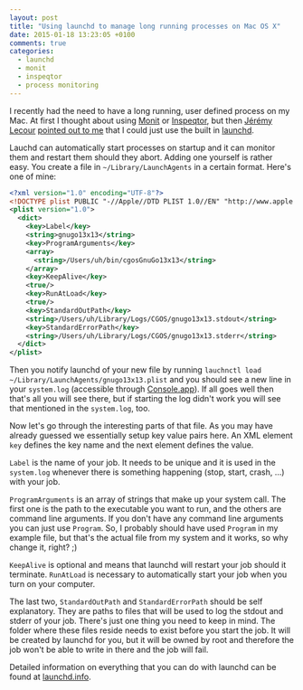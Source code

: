 ```yaml
---
layout: post
title: "Using launchd to manage long running processes on Mac OS X"
date: 2015-01-18 13:23:05 +0100
comments: true
categories:
  - launchd
  - monit
  - inspeqtor
  - process monitoring
---
```


I recently had the need to have a long running, user defined process
on my Mac. At first I thought about using
[Monit](http://mmonit.com/monit/) or
[Inspeqtor](https://github.com/mperham/inspeqtor), but then
[Jérémy Lecour](https://jeremy.wordpress.com/)
[pointed out to me](https://twitter.com/jlecour/status/556388096246562816)
that I could just use the built in [launchd](http://launchd.info/).

Lauchd can automatically start processes on startup and it can monitor
them and restart them should they abort. Adding one yourself is rather
easy. You create a file in `~/Library/LaunchAgents` in a certain
format. Here's one of mine:

<!-- more -->

``` xml gnugo13x13.plist
<?xml version="1.0" encoding="UTF-8"?>
<!DOCTYPE plist PUBLIC "-//Apple//DTD PLIST 1.0//EN" "http://www.apple.com/DTDs/PropertyList-1.0.dtd">
<plist version="1.0">
  <dict>
    <key>Label</key>
    <string>gnugo13x13</string>
    <key>ProgramArguments</key>
    <array>
      <string>/Users/uh/bin/cgosGnuGo13x13</string>
    </array>
    <key>KeepAlive</key>
    <true/>
    <key>RunAtLoad</key>
    <true/>
    <key>StandardOutPath</key>
    <string>/Users/uh/Library/Logs/CGOS/gnugo13x13.stdout</string>
    <key>StandardErrorPath</key>
    <string>/Users/uh/Library/Logs/CGOS/gnugo13x13.stderr</string>
  </dict>
</plist>
```

Then you notify launchd of your new file by running `lauchnctl load
~/Library/LaunchAgents/gnugo13x13.plist` and you should see a new line
in your `system.log` (accessible through
[Console.app](http://en.wikipedia.org/wiki/Console_%28OS_X%29)). If
all goes well then that's all you will see there, but if starting the
log didn't work you will see that mentioned in the `system.log`, too.

Now let's go through the interesting parts of that file. As you may
have already guessed we essentially setup key value pairs here. An XML
element `key` defines the key name and the next element defines the
value.

`Label` is the name of your job. It needs to be unique and it
is used in the `system.log` whenever there is something happening
(stop, start, crash, ...) with your job.

`ProgramArguments` is an array of strings that make up your system
call. The first one is the path to the executable you want to run, and
the others are command line arguments. If you don't have any command
line arguments you can just use `Program`. So, I probably should have
used `Program` in my example file, but that's the actual file from my
system and it works, so why change it, right? ;)


`KeepAlive` is optional and means that launchd will restart your job
should it terminate. `RunAtLoad` is necessary to automatically start
your job when you turn on your computer.

The last two, `StandardOutPath` and `StandardErrorPath` should be self
explanatory. They are paths to files that will be used to log the
stdout and stderr of your job. There's just one thing you need to keep
in mind. The folder where these files reside needs to exist before you
start the job. It will be created by launchd for you, but it will be
owned by root and therefore the job won't be able to write in there
and the job will fail.

Detailed information on everything that you can do with launchd can be
found at [launchd.info](http://launchd.info/).
